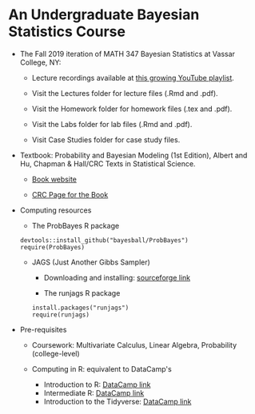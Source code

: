 # An Undergraduate Bayesian Statistics Course

- The Fall 2019 iteration of MATH 347 Bayesian Statistics at Vassar College, NY:

    - Lecture recordings available at [this growing YouTube playlist](https://www.youtube.com/playlist?list=PL_lWxa4iVNt1TfbsAfv9aW_5KL9rZuAtr).
    
    - Visit the Lectures folder for lecture files (.Rmd and .pdf).
    
    - Visit the Homework folder for homework files (.tex and .pdf).
    
    - Visit the Labs folder for lab files (.Rmd and .pdf).
    
    - Visit Case Studies folder for case study files.

- Textbook: Probability and Bayesian Modeling (1st Edition), Albert and Hu, Chapman & Hall/CRC Texts in Statistical Science.

    - [Book website](https://monika76five.github.io/ProbBayes/)
    
    - [CRC Page for the Book](https://www.crcpress.com/Probability-and-Bayesian-Modeling/Albert-Hu/p/book/9781138492561)

- Computing resources

    - The ProbBayes R package
    
    ```{r, eval = FALSE}
    devtools::install_github("bayesball/ProbBayes")
    require(ProbBayes)
    ```
    
    - JAGS (Just Another Gibbs Sampler)
    
        - Downloading and installing: [sourceforge link](https://sourceforge.net/projects/mcmc-jags/files/JAGS/4.x/)
        
        - The runjags R package
        ```{r, eval = FALSE}
        install.packages("runjags")
        require(runjags)
        ```
    
- Pre-requisites

    - Coursework: Multivariate Calculus, Linear Algebra, Probability (college-level)
    
    - Computing in R: equivalent to DataCamp's
    
        - Introduction to R: [DataCamp link](https://www.datacamp.com/courses/free-introduction-to-r)
        - Intermediate R: [DataCamp link](https://www.datacamp.com/courses/intermediate-r)
        - Introduction to the Tidyverse: [DataCamp link](https://www.datacamp.com/courses/introduction-to-the-tidyverse)
